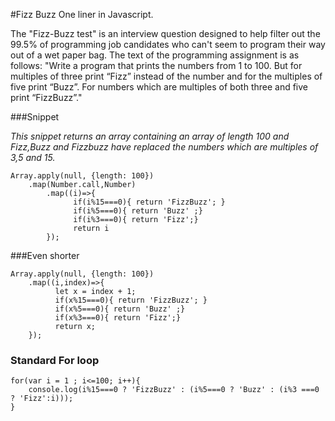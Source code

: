 #Fizz Buzz One liner in Javascript. 

The "Fizz-Buzz test" is an interview question designed to help filter out the 99.5% of programming job candidates who can't seem to program their way out of a wet paper bag. The text of the programming assignment is as follows:
"Write a program that prints the numbers from 1 to 100. But for multiples of three print “Fizz” instead of the number and for the multiples of five print “Buzz”. For numbers which are multiples of both three and five print “FizzBuzz”."

###Snippet

*This snippet returns an array containing an array of length 100 and Fizz,Buzz and Fizzbuzz have replaced the numbers which are multiples of 3,5 and 15.*

    Array.apply(null, {length: 100})
        .map(Number.call,Number)
            .map((i)=>{ 
                  if(i%15===0){ return 'FizzBuzz'; } 
                  if(i%5===0){ return 'Buzz' ;} 
                  if(i%3===0){ return 'Fizz';}   
                  return i  
            });

###Even shorter

    Array.apply(null, {length: 100})
        .map((i,index)=>{
              let x = index + 1;
              if(x%15===0){ return 'FizzBuzz'; } 
              if(x%5===0){ return 'Buzz' ;} 
              if(x%3===0){ return 'Fizz';}   
              return x;  
        });

### Standard For loop

    for(var i = 1 ; i<=100; i++){
        console.log(i%15===0 ? 'FizzBuzz' : (i%5===0 ? 'Buzz' : (i%3 ===0 ? 'Fizz':i)));
    }

